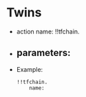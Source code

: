# Twins

- action name: !!tfchain.
- parameters:
  - 

- Example:
  
  ```
  !!tfchain.
	  name: 
  ```